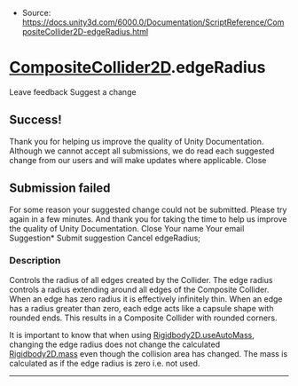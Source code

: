 * Source: https://docs.unity3d.com/6000.0/Documentation/ScriptReference/CompositeCollider2D-edgeRadius.html

#  [CompositeCollider2D](https://docs.unity3d.com/6000.0/Documentation/ScriptReference/CompositeCollider2D.html).edgeRadius
Leave feedback
Suggest a change
## Success!
Thank you for helping us improve the quality of Unity Documentation. Although we cannot accept all submissions, we do read each suggested change from our users and will make updates where applicable.
Close
## Submission failed
For some reason your suggested change could not be submitted. Please <a>try again</a> in a few minutes. And thank you for taking the time to help us improve the quality of Unity Documentation.
Close
Your name Your email Suggestion* Submit suggestion
Cancel
edgeRadius; 
### Description
Controls the radius of all edges created by the Collider.
The edge radius controls a radius extending around all edges of the Composite Collider. When an edge has zero radius it is effectively infinitely thin. When an edge has a radius greater than zero, each edge acts like a capsule shape with rounded ends. This results in a Composite Collider with rounded corners.  
  
It is important to know that when using [Rigidbody2D.useAutoMass](https://docs.unity3d.com/6000.0/Documentation/ScriptReference/Rigidbody2D-useAutoMass.html), changing the edge radius does not change the calculated [Rigidbody2D.mass](https://docs.unity3d.com/6000.0/Documentation/ScriptReference/Rigidbody2D-mass.html) even though the collision area has changed. The mass is calculated as if the edge radius is zero i.e. not used.
* * *
